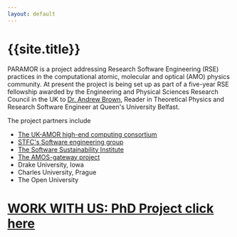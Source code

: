 ```yaml
---
layout: default
---
```

# {{site.title}}

PARAMOR is a project addressing Research Software Engineering (RSE) practices in the computational atomic, molecular and optical (AMO) physics community. At present the project is being set up as part of a five-year RSE fellowship awarded by the Engineering and Physical Sciences Research Council in the UK to [Dr. Andrew Brown](https://pure.qub.ac.uk/en/persons/andrew-brown), Reader in Theoretical Physics and Research Software Engineer at Queen's University Belfast. 

The project partners include

* [The UK-AMOR high-end computing consortium](https://ukamor.com)
* [STFC's Software engineering group](https://www.scd.stfc.ac.uk/Pages/Software-Engineering-Group.aspx)
* [The Software Sustainability Institute](https://software.ac.uk)
* [The AMOS-gateway project](https://amosgateway.org)
* Drake University, Iowa
* Charles University, Prague
* The Open University

# [WORK WITH US: PhD Project click here](phd1.md)
